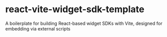 # react-vite-widget-sdk-template
A boilerplate for building React-based widget SDKs with Vite, designed for embedding via external scripts
